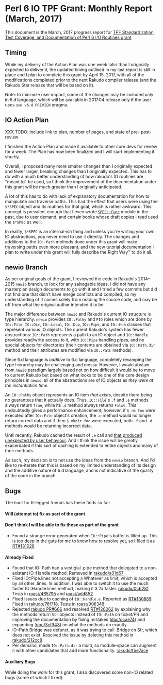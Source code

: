 # Perl 6 IO TPF Grant: Monthly Report (March, 2017)

This document is the March, 2017 progress report for [TPF Standardization,
Test Coverage, and Documentation of Perl 6 I/O Routines
grant](http://news.perlfoundation.org/2017/01/grant-proposal-standardization.html)

## Timing

While my delivery of the Action Plan was one week later than I originally
expected to deliver it, the updated timing outlined in my last report is still
in place and I plan to complete this grant by April 15, 2017, with all of the
modifications completed prior to the next Rakudo compiler release (and
the Rakudo Star release that will be based on it).

Note: to minimize user impact, some of the changes may be included only in
6.d language, which will be available in 2017.04 release only if the user uses
`use v6.d.PREVIEW` pragma.

## IO Action Plan

XXX TODO: include link to plan, number of pages, and state of pre- post- review

I finished the Action Plan and made it available to other core devs for
review for a week. The Plan has now been finalized and I will start implementing
it shortly.

Overall, I proposed many more smaller changes than I originally expected and
fewer larger, breaking changes than I originally expected. This has to do
with a much better understanding of how rakudo's IO routines are "meant to" be
used, so I think the improvement of the documentation under this grant will
be much greater than I originally anticipated.

A lot of this has to do with lack of explanatory documentation for how to
manipulate and traverse paths. This had the effect that users were using the
`$*SPEC` object and its routines for that goal, which is rather awkward.
This concept is prevalent enough that I even wrote [`SPEC::Func`](https://github.com/zoffixznet/perl6-SPEC-Func) module in the
past, due to user demand, and certain books whose draft copies I read used
the `$*SPEC` as well.

In reality, `$*SPEC` is an internal-ish thing and unless you're writing your
own IO abstractions, you never need to use it directly. The changes and
additions to the `IO::Path` methods done under this grant will make traversing
paths even more pleasant, and the new tutorial documentation I plan to write
under this grant will fully describe the Right Way™ to do it all.

## newio Branch

As per original goals of the grant, I reviewed the code in Rakudo's 2014–2015
`newio` branch, to look for any salvagable ideas. I did not have any masterplan
design documents to go with it and I tried a few commits but did not find one
that didn't have merge conflicts and compiled, so my understanding of it comes
solely from reading the source code, and may be off from what the original
author intended it to be.

The major difference between `newio` and Rakudo's current IO structure is
type hierarchy. `newio` provides `IO::Pathy` and `PIO` roles which
are done by `IO::File`, `IO::Dir`, `IO::Local`, `IO::Dup`, `IO::Pipe`,
and `IO::Huh` classes that represent various IO objects. The current Rakudo's
system has fewer abstractions: `IO::Path` represents a path to an IO object and
`IO::Handle` provides read/write access to it, with `IO::Pipe` handling pipes,
and no special objects for directories (their contents are obtained via
`IO::Path.dir` method and their attributes are modified via `IO::Path`
methods).

Since 6.d language is *additive* to 6.c language, completely revamping the
type hierarchy may be challenging and messy. However, I would abstain from
`newio` paradigm largely based not on how difficult it would be to move to
current Rakudo but based on what looks to be one of the core design
principles in `newio`: all of the abstractions are of IO objects
as *they were at the instantiation time*.

An `IO::Pathy` object represents an IO item *that exists*, despite there being
no guarantees that it actually does. Thus, `IO::File`'s `.f` and `.e` methods
always return `True`, while its `.d` method always returns `False`. This
undoubtedly gives a performance enhancement, however, if
`$ rm foo` were executed after `IO::File` object's creation, the `.e` method
would no longer return correct data and if then `$ mkdir foo` were
executed, both `.f` and `.d` methods would be returning incorrect data.

Until recently, Rakudo cached the result of `.e` call and [that produced
unexpected by user behaviour](https://rt.perl.org/Ticket/Display.html?id=130889). And I think the
issue will be greatly exacerbated if this sort of caching is extended to entire
objects and many of their methods.

As such, my decision is to not use the ideas from the `newio` branch. And I'd
like to re-iterate that this is based on my limited understanding of its
design and the additive nature of 6.d language, and is not indicative of the
quality of the code in the branch.

## Bugs

The hunt for 6-legged friends has these finds so far:

#### Will (attempt to) fix as part of the grant


#### Don't think I will be able to fix these as part of the grant

- Found a strange error generated when `IO::Pipe`'s buffer is filled up.
This is too deep in the guts for me to know how to resolve yet, so I filed it as
    [RT#131026](https://rt.perl.org/Ticket/Display.html?id=131026)

#### Already Fixed

- Found that IO::Path had a vestigial .pipe method that delegated to a
    non-existant IO::Handle method. Removed in [rakudo/a01d67](https://github.com/rakudo/rakudo/commit/a01d6794d2d37b574011198cc4928f77f8c33361)
- Fixed IO::Pipe.lines not accepting a Whatever as limit, which is accepted by
    all other .lines. In addition, I was able to switch it to use the much
    faster IO::Handle.lines method, making it 3.2x faster. [rakudo/0c6281](https://github.com/rakudo/rakudo/commit/0c6281518e5c78113121968df0cf7404aa949dd3)
    Tests in [roast/465795](https://github.com/perl6/roast/commit/465795c458041e66e33e32e2de2b8cd358be5961) and [roast/add852](https://github.com/perl6/roast/commit/add852b082a2fca83dbefe03d890dd5939c5ff45)
- Fixed issues due to caching of `IO::Handle.e`. Reported as
    [RT#130889](https://rt.perl.org/Ticket/Display.html?id=130889). Fixed in
    [rakudo/76f718](https://github.com/rakudo/rakudo/commit/76f71878da61731f33b457e84c7b0e801c64af66).
    Tests in [roast/908348](https://github.com/perl6/roast/commit/908348eef18b1c33f1bd8d879b9bb16f002fb6f7)
- Rejected [rakudo PR#666](https://github.com/rakudo/rakudo/pull/666)
    and resolved [RT#126262](https://rt.perl.org/Ticket/Display.html?id=126262) by explaining why the methods return `Str` objects instead of `IO::Path` on
    ticket/PR and improving the documentation by
    fixing mistakes ([doc/ccae74](https://github.com/perl6/doc/commit/ccae74a1502285d8b82697b68a8e26a31ca762d7)) and expanding ([doc/3cf943](https://github.com/perl6/doc/commit/3cf943d86bef3744146e31e106815a00a2a81f4a)) on what the methods do exactly.
- IO::Path.Bridge was defunct, as it was trying to call .Bridge on Str, which
    does not exist. Resolved the issue by deleting this method in [rakudo/212cc8](https://github.com/rakudo/rakudo/commit/212cc8ae5d)
- Per demand, made `IO::Path.dir` a multi, so module-space can augment it with
    other candidates that add more functionality. [rakudo/fbe7ace](https://github.com/rakudo/rakudo/commit/fbe7ace6fc19d86ac1cb0519654e4239c1a17129)


#### Auxiliary Bugs

While doing the work for this grant, I also discovered some non-IO related bugs (some of which I fixed):
